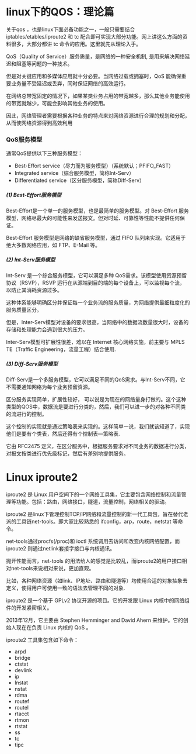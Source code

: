 # linux下的QOS：理论篇

关于qos ，也是linux下面必备功能之一，一般只需要结合 iptables/etables/iproute2 和 tc 配合即可实现大部分功能。网上讲这么方面的资料很多，大部分都讲 tc 命令的应用。这里就先从理论入手。

QoS（Quality of Service）服务质量，是网络的一种安全机制, 是用来解决网络延迟和阻塞等问题的一种技术。

但是对关键应用和多媒体应用就十分必要。当网络过载或拥塞时，QoS 能确保重要业务量不受延迟或丢弃，同时保证网络的高效运行。

在网络总带宽固定的情况下，如果某类业务占用的带宽越多，那么其他业务能使用的带宽就越少，可能会影响其他业务的使用。

因此，网络管理者需要根据各种业务的特点来对网络资源进行合理的规划和分配，从而使网络资源得到高效利用



### QoS服务模型

通常QoS提供以下三种服务模型：

- Best-Effort service（尽力而为服务模型）（系统默认；PFIFO_FAST）
- Integrated service（综合服务模型，简称Int-Serv）
- Differentiated service（区分服务模型，简称Diff-Serv）



##### (1) Best-Effort服务模型

Best-Effort是一个单一的服务模型，也是最简单的服务模型。对 Best-Effort 服务模型，网络尽最大的可能性来发送报文。但对时延、可靠性等性能不提供任何保证。

Best-Effort 服务模型是网络的缺省服务模型，通过 FIFO 队列来实现。它适用于绝大多数网络应用，如 FTP、E-Mail 等。

##### (2) Int-Serv服务模型

Int-Serv 是一个综合服务模型，它可以满足多种 QoS需求。该模型使用资源预留协议（RSVP），RSVP 运行在从源端到目的端的每个设备上，可以监视每个流，以防止其消耗资源过多。

这种体系能够明确区分并保证每一个业务流的服务质量，为网络提供最细粒度化的服务质量区分。

但是，Inter-Serv模型对设备的要求很高，当网络中的数据流数量很大时，设备的存储和处理能力会遇到很大的压力。

Inter-Serv模型可扩展性很差，难以在 Internet 核心网络实施，前主要与 MPLS TE（Traffic Engineering，流量工程）结合使用.

##### (3) Diff-Serv服务模型

Diff-Serv是一个多服务模型，它可以满足不同的QoS需求。与Int-Serv不同，它不需要通知网络为每个业务预留资源。

区分服务实现简单，扩展性较好， 可以说是为现在的网络量身打做的。这个这种类型的QOS中，数据流是要进行分类的，然后，我们可以进一步的对各种不同类的流进行的控制。

这个控制的实现就是通过策略表来实现的。这样简单一说，我们就该知道了，实现他们是要有个类表，然后还得有个控制表—策略表.

它由 RFC2475 定义，在区分服务中，根据服务要求对不同业务的数据进行分类，对报文按类进行优先级标记，然后有差别地提供服务。







# Linux iproute2



iproute2 是 Linux 用户空间下的一个网络工具集，它主要包含网络控制和流量管理等功能。包括：路由，网络接口，隧道，流量控制，网络相关的驱动。



iproute2 是linux下管理控制TCP/IP网络和流量控制的新一代工具包，旨在替代老派的工具链net-tools。即大家比较熟悉的 ifconfig，arp，route，netstat 等命令。

net-tools通过procfs(/proc)和 ioctl 系统调用去访问和改变内核网络配置，而 iproute2 则通过netlink套接字接口与内核通讯。

抛开性能而言，net-tools 的用法给人的感觉是比较乱，而iproute2的用户接口相对net-tools来说相对来说，更加直观。

比如，各种网络资源（如link、IP地址、路由和隧道等）均使用合适的对象抽象去定义，使得用户可使用一致的语法去管理不同的对象.



iproute2 是一个基于 GPLv2 协议开源的项目。它的开发跟 Linux 内核中的网络组件的开发紧密相关。

2013年12月，它主要由 Stephen Hemminger and David Ahern 来维护。它的创始人现在在负责 Linux 内核的 QoS 。

iproute2 工具集包含如下命令：

- arpd                    
- bridge
- ctstat
- devlink
- ip
- lnstat
- nstat 
- rdma
- routef
- routel
- rtacct
- rtmon
- rtstat
- ss
- tc 
- tipc 

